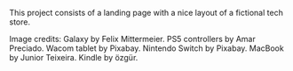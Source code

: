 This project consists of a landing page
with a nice layout of a fictional tech store.

Image credits:
Galaxy by Felix Mittermeier.
PS5 controllers by Amar Preciado.
Wacom tablet by Pixabay.
Nintendo Switch by Pixabay.
MacBook by Junior Teixeira.
Kindle by özgür.